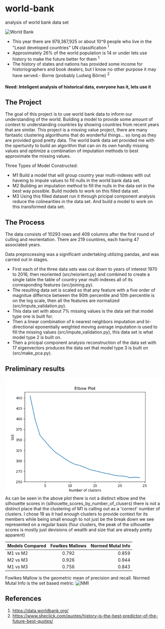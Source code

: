 # world-bank
analysis of world bank data set

![World Bank](http://www.worldbank.org/content/dam/wbr/logo/logo-wb-header-en.svg)

* This year there are 979,387,925 or about 10^9 people who live in the "Least developed countries" UN classification <sup>1</sup>
* Approximately 26% of the world population is 14 or under lets use history to make the future better for them <sup>1</sup>
* The history of states and nations has provided some income for historiographers and book dealers, but I know no other purpose it may have served.- Borne (probably Ludwig Börne) <sup>2</sup>

#### Need: Inteligent analysis of historical data, everyone has it, lets use it

## The Project
The goal of this project is to use world bank data to inform our understanding of the world.  Building a model to provide some amount of context to understanding countries by showing countries from recent years that are similar.  This project is a missing value project, there are many fantastic clustering algorithums that do wonderful things... so long as they are provided good pretty data.  The world bank data set provided me with the opertunity to build an algorithm that can on its own handly missing values and optimize a combination of imputation methods to best approximate the missing values.

Three Types of Model Constructed:
* M1 Build a model that will group country year multi-indexes with out haveing to impute values to fill nulls in the world bank data set.
* M2 Building an imputation method to fill the nulls in the data set in the best way possible. Build models to work on this filled data set.
* M3 Using this filled dataset run it through pricipal component analysis reduce the colinearities in the data set.  And build a model to work on this transformed data set.

## The Process
The data consists of 10293 rows and 409 columns after the first round of culling and reorientation. There are 219 countires, each having 47 associated years.  

Data preprocessing was a significant undertaking utilizing pandas, and was carried out in stages.  
* First each of the three data sets was cut down to years of interest 1970 to 2016, then reoriented (src/reiorient.py) and combined to create a single table the table of country year multi indexes all of its corresponding features (src/joining.py).  
* The resulting data set is scaled so that any feature with a five order of magnitue differnce between the 90th percentile and 10th percentile is on the log scale, then all the features are normalized (src/impute_validation.py).  
* This data set with about 7% missing values is the data set that model type one is built for.  
* Then a linear combination of k nearest neighbors imputation and bi-directional eponentially weighted moving average imputation is used to fill the missing values (src/impute_validation.py), this data set is what model type 2 is built on.
* Then a pricipal component analysis reconstruction of the data set with 17 eigenvectors produces the data set that model type 3 is built on (src/make_pca.py).

## Preliminary results

![Elbow Plot](https://github.com/jakebobu/world-bank/blob/master/elbow_plot_25_clusters.png)
As can be seen in the above plot there is not a distinct elbow and the silhouette scores in (silhouette_scores_by_number_of_clusers) there is not a distinct place that the clustering of M1 is calling out as a 'correct' number of clusters.  I chose 19 as it had enough clusters to provide context for its members while being small enough to not just be the break down we see represented on a regular basis (four clusters, the peak of the silhouette scores is mostly just devisions of wealth and size that are already pretty apparent)

|Models Compared|Fowlkes Mallows|Normed Mutal Info|
| ------------- |:-------------:| ---------------:|
| M1 vs M2      |0.792          |0.859            |
| M2 vs M3      |0.926          |0.944            |
| M1 vs M3      |0.756          |0.843            |

Fowlkes Mallow is the geometric mean of precision and recall.
Normed Mutal Info is the set based metric: 
![NMI](http://scikit-learn.org/stable/_images/math/bec21a153660524d4479a87aaef3b1f00bcd1dbb.png)


## References
1. https://data.worldbank.org/
2. https://www.sheclick.com/quotes/history-is-the-best-predictor-of-the-future-best-quotes/
